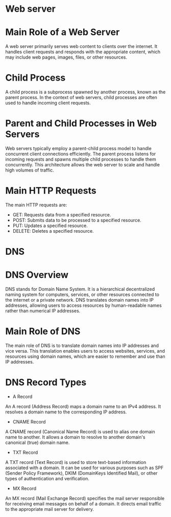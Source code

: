 # Web server

# Main Role of a Web Server

A web server primarily serves web content to clients over the internet. It handles client requests and responds with the appropriate content, which may include web pages, images, files, or other resources.

# Child Process

A child process is a subprocess spawned by another process, known as the parent process. In the context of web servers, child processes are often used to handle incoming client requests.

# Parent and Child Processes in Web Servers

Web servers typically employ a parent-child process model to handle concurrent client connections efficiently. The parent process listens for incoming requests and spawns multiple child processes to handle them concurrently. This architecture allows the web server to scale and handle high volumes of traffic.

# Main HTTP Requests

The main HTTP requests are:

* GET: Requests data from a specified resource.
* POST: Submits data to be processed to a specified resource.
* PUT: Updates a specified resource.
* DELETE: Deletes a specified resource.

# DNS

# DNS Overview

DNS stands for Domain Name System. It is a hierarchical decentralized naming system for computers, services, or other resources connected to the internet or a private network. DNS translates domain names into IP addresses, allowing users to access resources by human-readable names rather than numerical IP addresses.

# Main Role of DNS

The main role of DNS is to translate domain names into IP addresses and vice versa. This translation enables users to access websites, services, and resources using domain names, which are easier to remember and use than IP addresses.

# DNS Record Types

* A Record

An A record (Address Record) maps a domain name to an IPv4 address. It resolves a domain name to the corresponding IP address.

* CNAME Record

A CNAME record (Canonical Name Record) is used to alias one domain name to another. It allows a domain to resolve to another domain's canonical (true) domain name.

* TXT Record

A TXT record (Text Record) is used to store text-based information associated with a domain. It can be used for various purposes such as SPF (Sender Policy Framework), DKIM (DomainKeys Identified Mail), or other types of authentication and verification.

* MX Record

An MX record (Mail Exchange Record) specifies the mail server responsible for receiving email messages on behalf of a domain. It directs email traffic to the appropriate mail server for delivery.
